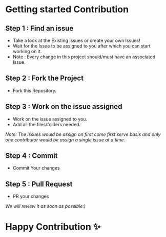 # Getting started Contribution

## Step 1 : Find an issue

* Take a look at the Existing Issues or create your own Issues!
* Wait for the Issue to be assigned to you after which you can start working on it.
* Note : Every change in this project should/must have an associated issue.

## Step 2 : Fork the Project

* Fork this Repository. 

## Step 3 : Work on the issue assigned

* Work on the issue assigned to you.
* Add all the files/folders needed.

*Note: The issues would be assign on first come first serve basis and only one contributor would be assign a single issue at a time.*


## Step 4 : Commit

* Commit Your changes

## Step 5 : Pull Request

* PR your changes

*We will review it as soon as possible:)*

# <strong>Happy Contribution ✨ </strong>
